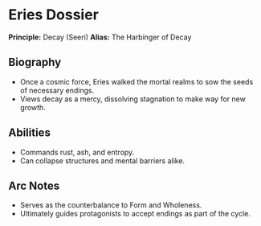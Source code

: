 # Eries Dossier

**Principle:** Decay (Seeri)
**Alias:** The Harbinger of Decay

## Biography
- Once a cosmic force, Eries walked the mortal realms to sow the seeds of necessary endings.
- Views decay as a mercy, dissolving stagnation to make way for new growth.

## Abilities
- Commands rust, ash, and entropy.
- Can collapse structures and mental barriers alike.

## Arc Notes
- Serves as the counterbalance to Form and Wholeness.
- Ultimately guides protagonists to accept endings as part of the cycle.
